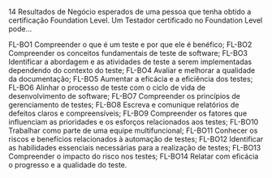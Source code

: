 14 Resultados de Negócio esperados de uma pessoa que tenha obtido a certificação Foundation Level. 
Um Testador certificado no Foundation Level pode...

FL-BO1 Compreender o que é um teste e por que ele é benéfico;
FL-BO2 Compreender os conceitos fundamentais de teste de software;
FL-BO3 Identificar a abordagem e as atividades de teste a serem implementadas dependendo do 
contexto do teste;
FL-BO4 Avaliar e melhorar a qualidade da documentação;
FL-BO5 Aumentar a eficácia e a eficiência dos testes;
FL-BO6 Alinhar o processo de teste com o ciclo de vida de desenvolvimento de software;
FL-BO7 Compreender os princípios de gerenciamento de testes;
FL-BO8 Escreva e comunique relatórios de defeitos claros e compreensíveis;
FL-BO9 Compreender os fatores que influenciam as prioridades e os esforços relacionados aos 
testes;
FL-BO10 Trabalhar como parte de uma equipe multifuncional;
FL-BO11 Conhecer os riscos e benefícios relacionados à automação de testes;
FL-BO12 Identificar as habilidades essenciais necessárias para a realização de testes;
FL-BO13 Compreender o impacto do risco nos testes;
FL-BO14 Relatar com eficácia o progresso e a qualidade do teste.
